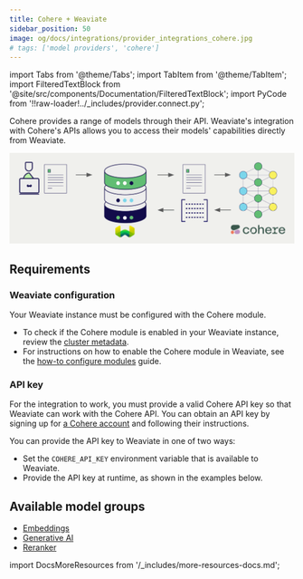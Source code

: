 ```yaml
---
title: Cohere + Weaviate
sidebar_position: 50
image: og/docs/integrations/provider_integrations_cohere.jpg
# tags: ['model providers', 'cohere']
---
```


import Tabs from '@theme/Tabs';
import TabItem from '@theme/TabItem';
import FilteredTextBlock from '@site/src/components/Documentation/FilteredTextBlock';
import PyCode from '!!raw-loader!../_includes/provider.connect.py';

Cohere provides a range of models through their API. Weaviate's integration with Cohere's APIs allows you to access their models' capabilities directly from Weaviate.

![Embedding integration illustration](../_includes/integration_cohere_embedding.png)

## Requirements

### Weaviate configuration

Your Weaviate instance must be configured with the Cohere module.

- To check if the Cohere module is enabled in your Weaviate instance, review the [cluster metadata](../../config-refs/meta.md).
- For instructions on how to enable the Cohere module in Weaviate, see the [how-to configure modules](../../configuration/modules.md) guide.

### API key

For the integration to work, you must provide a valid Cohere API key so that Weaviate can work with the Cohere API. You can obtain an API key by signing up for [a Cohere account](https://cohere.com/) and following their instructions.

You can provide the API key to Weaviate in one of two ways:

- Set the `COHERE_API_KEY` environment variable that is available to Weaviate.
- Provide the API key at runtime, as shown in the examples below.

<Tabs groupId="languages">
 <TabItem value="py" label="Python (v4)">
    <FilteredTextBlock
      text={PyCode}
      startMarker="# START CohereInstantiation"
      endMarker="# END CohereInstantiation"
      language="py"
    />
  </TabItem>
</Tabs>

## Available model groups

- [Embeddings](./embeddings.md)
- [Generative AI](./generative.md)
- [Reranker](./reranker.md)

import DocsMoreResources from '/_includes/more-resources-docs.md';

<DocsMoreResources />
